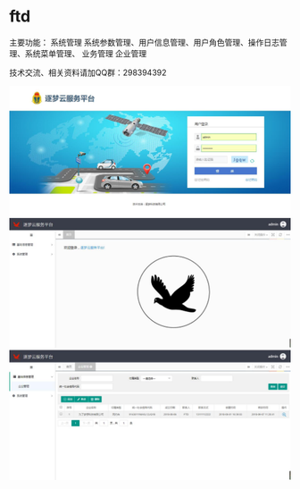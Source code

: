 # ftd
主要功能：</dr>
系统管理</dr>
    系统参数管理、用户信息管理、用户角色管理、操作日志管理、系统菜单管理、
业务管理</dr>
    企业管理

技术交流、相关资料请加QQ群：298394392

<img src="/ftd-web/src/main/webapp/static/img/readme/login.jpg" alt="living" style="max-width:100%;">
</dr>
<img src="/ftd-web/src/main/webapp/static/img/readme/index.jpg" alt="living" style="max-width:100%;">
</dr>
<img src="/ftd-web/src/main/webapp/static/img/readme/company.jpg" alt="living" style="max-width:100%;">
